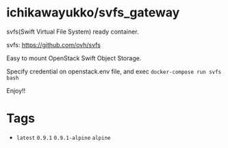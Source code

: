 # ichikawayukko/svfs_gateway
svfs(Swift Virtual File System) ready container.

svfs: https://github.com/ovh/svfs

Easy to mount OpenStack Swift Object Storage.

Specify credential on openstack.env file, and exec
`docker-compose run svfs bash`

Enjoy!!

# Tags
* `latest` `0.9.1` `0.9.1-alpine` `alpine`
